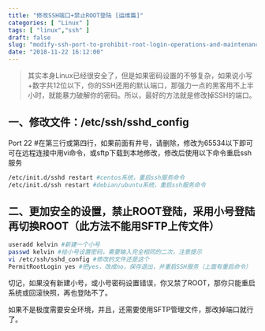 ```yaml
---
title: "修改SSH端口+禁止ROOT登陆 [运维篇]"
categories: [ "Linux" ]
tags: [ "linux","ssh" ]
draft: false
slug: "modify-ssh-port-to-prohibit-root-login-operations-and-maintenance-chapter"
date: "2018-11-22 16:12:00"
---
```


> 其实本身Linux已经很安全了，但是如果密码设置的不够复杂，如果说小写+数字共12位以下，你的SSH还用的默认端口，那强力一点的黑客用不上半小时，就能暴力破解你的密码。所以，最好的方法就是修改掉SSH的端口。

## 一、修改文件：/etc/ssh/sshd_config

Port 22 #在第三行或第四行，如果前面有井号，请删除，修改为65534以下即可
可在远程连接中用vi命令，或sftp下载到本地修改，修改后使用以下命令重启ssh服务


<!--more-->


```bash
/etc/init.d/sshd restart #centos系统，重启ssh服务命令
/etc/init.d/ssh restart #debian/ubuntu系统，重启ssh服务命令
```
## 二、更加安全的设置，禁止ROOT登陆，采用小号登陆再切换ROOT（此方法不能用SFTP上传文件）
```bash
useradd kelvin #新建一个小号
passwd kelvin #给小号设置密码，需要输入完全相同的二次，注意提示
vi /etc/ssh/sshd_config #修改的文件还是这个
PermitRootLogin yes #把yes，改成no，保存退出，并重启SSH服务（上面有重启命令）
```
切记，如果没有新建小号，或小号密码设置错误，你又禁了ROOT，那你只能重启系统或回滚快照，再也登陆不了。

如果不是极度需要安全环境，并且，还需要使用SFTP管理文件，那改掉端口就行了。
